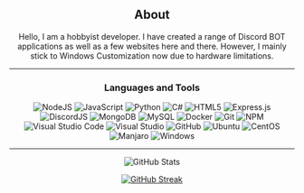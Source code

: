 <div align="center">
  
## About
Hello, I am a hobbyist developer. I have created a range of Discord BOT applications as well as a few websites here and there. However, I mainly stick to Windows Customization now due to hardware limitations.

-------------------

### Languages and Tools 

![NodeJS](https://img.shields.io/badge/Node.JS-%2343853D.svg?style=plastic&logo=node.js&logoColor=white)
![JavaScript](https://img.shields.io/badge/Javascript-%23323330.svg?style=plastic&logo=javascript&logoColor=%23F7DF1E)
![Python](https://img.shields.io/badge/Python-%2314354C.svg?style=plastic&logo=python&logoColor=white)
![C#](https://img.shields.io/badge/CS-%23239120.svg?style=plastic&logo=c-sharp&logoColor=white)
![HTML5](https://img.shields.io/badge/HTML5-%23E34F26.svg?style=plastic&logo=html5&logoColor=white)
![Express.js](https://img.shields.io/badge/Express-%23404d59.svg?style=plastic&logo=express&logoColor=%2361DAFB)
![DiscordJS](https://img.shields.io/badge/Discord-%232C3454.svg?style=plastic&logo=Discord&logoColor=Blue)
![MongoDB](https://img.shields.io/badge/MonoDB-%234ea94b.svg?style=plastic&logo=mongodb&logoColor=white)
![MySQL](https://img.shields.io/badge/MySQL-%2300f.svg?style=plastic&logo=mysql&logoColor=white)
![Docker](https://img.shields.io/badge/Docker-%230db7ed.svg?style=plastic&logo=docker&logoColor=white)
![Git](https://img.shields.io/badge/Git-%23F05033.svg?style=plastic&logo=git&logoColor=white)
![NPM](https://img.shields.io/badge/NPM-%23000000.svg?style=plastic&logo=npm&logoColor=white)
![Visual Studio Code](https://img.shields.io/badge/VS%20Code-0078d7.svg?style=plastic&logo=visual-studio-code&logoColor=white)
![Visual Studio](https://img.shields.io/badge/Visual%20Studio-5C2D91.svg?style=plastic&logo=visual-studio&logoColor=white)
![GitHub](https://img.shields.io/badge/Github-%23121011.svg?style=plastic&logo=github&logoColor=white)
![Ubuntu](https://img.shields.io/badge/Ubuntu-E95420.svg?style=plastic&logo=ubuntu&logoColor=white)
![CentOS](https://img.shields.io/badge/CentOS-%230db7ed.svg?style=plastic&logo=centos&logoColor=white)
![Manjaro](https://img.shields.io/badge/Manjaro-%2343853D.svg?style=plastic&logo=manjaro&logoColor=white)
![Windows](https://img.shields.io/badge/Windows-0078d7.svg?style=plastic&logo=windows&logoColor=white)
  
-------------------
  
![GitHub Stats](https://github-readme-stats.vercel.app/api?username=PhantomNimbi&show_icons=true&theme=radical&count_private=true&include_all_commits=true)

[![GitHub Streak](http://github-readme-streak-stats.herokuapp.com?user=PhantomNimbi&theme=radical)](https://git.io/streak-stats)

 <div>
